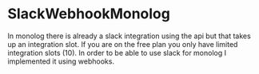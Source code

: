 # SlackWebhookMonolog
In monolog there is already a slack integration using the api but that takes up an integration slot.
If you are on the free plan you only have limited integration slots (10).
In order to be able to use slack for monolog I implemented it using webhooks.

